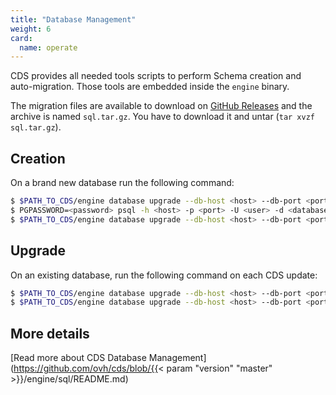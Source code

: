 ```yaml
---
title: "Database Management"
weight: 6
card: 
  name: operate
---
```



CDS provides all needed tools scripts to perform Schema creation and auto-migration. Those tools are embedded inside the `engine` binary.

The migration files are available to download on [GitHub Releases](https://github.com/ovh/cds/releases) and the archive is named `sql.tar.gz`. You have to download it and untar (`tar xvzf sql.tar.gz`).

## Creation

On a brand new database run the following command:

```bash
$ $PATH_TO_CDS/engine database upgrade --db-host <host> --db-port <port> --db-user <user> --db-password <password> --db-name <database> --db-schema=public --migrate-dir $PATH_TO_CDS/engine/sql/api --limit 0
$ PGPASSWORD=<password> psql -h <host> -p <port> -U <user> -d <database> -c "CREATE SCHEMA IF NOT EXISTS cdn AUTHORIZATION <user>;"
$ $PATH_TO_CDS/engine database upgrade --db-host <host> --db-port <port> --db-user <user> --db-password <password> --db-name <database> --db-schema=cdn --migrate-dir $PATH_TO_CDS/engine/sql/cdn --limit 0
```

## Upgrade

On an existing database, run the following command on each CDS update:

```bash
$ $PATH_TO_CDS/engine database upgrade --db-host <host> --db-port <port> --db-user <user> --db-password <password> --db-name <database> --db-schema=public --migrate-dir $PATH_TO_CDS/engine/sql/api
$ $PATH_TO_CDS/engine database upgrade --db-host <host> --db-port <port> --db-user <user> --db-password <password> --db-name <database> --db-schema=cdn --migrate-dir $PATH_TO_CDS/engine/sql/cdn
```

## More details

[Read more about CDS Database Management](https://github.com/ovh/cds/blob/{{< param "version" "master" >}}/engine/sql/README.md)
